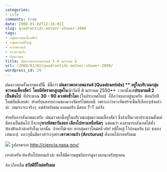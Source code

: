 ```yaml
---
categories:
- Life
comments: true
date: 2008-01-02T12:18:01Z
slug: quadrantids-meteor-shower-2008
tags:
- กลุ่มดาวคนเลี้ยงสัตว์
- กลุ่มดาวหมีใหญ่
- ควอดแรนต์
- ดาวดวงแก้ว
- ฝนดาวตก
title: ฝนดาวตกควอดแรนต์ 3-4 มกราคม นี้
url: /2008/01/02/quadrantids-meteor-shower-2008/
wordpress_id: 29
---
```


ฝนดาวตกครั้งแรกของปีนี้  มีชื่อว่า **ฝนดาวตกควอดแรนต์ (Quadrantids) ** อยู่ในบริเวณกลุ่มดาวคนเลี้ยงสัตว์  โดยมีอัตราตกสูงสุดใน**เช้าวันที่ 4 มกราคม 2550**  เวลาตั้งแต่**ประมาณตี 2 เป็นต้นไป**  ที่ประมาณ **30 - 90 ดวงต่อชั่วโมง** (ในประเทศไทย)  ก็ถือว่าเยอะอยู่นะครับ  ต้อนรับปีใหม่กันดีเลยล่ะ  สำหรับแสงรบกวนของดวงจันทร์ไม่ค่อยมี  เพราะกว่าดวงจันทร์จะขึ้นก็เกือบๆเช้าแล้วล่ะ  เหมาะเจาะจริงๆ  แต่สำหรับผม คงอดครับ มีสอบ T-T แย่จัง

สำหรับการสังเกตนะครับ  ฝนดาวตกนี้อยู่ในบริเวณกลุ่มดาวคนเลี้ยงสัตว์ ซึ่งถ้าเป็นเวลาประมาณตั้งแต่ตีสองเป็นต้นไป ก็จะอยู่**ทางทิศตะวันออก เฉียงไปทางเหนือนิดๆ**  แต่ผมว่า คงสามารถสังเกตได้ทั่วท้องฟ้าแล้วล่ะครับในเวลานั้น  ถ้าหาไม่เจอะ หากลุ่มดาวใหม่หยี เย้ย! หมีใหญ่ ไว้ก่อนครับ (อ่ะ ชงเองเล่นเอง)  แถวๆนั้นมีดาวสว่างๆอย่าง**ดาวดวงแก้ว (Arcturus)** สังเกตได้ง่ายครับผม



![](http://ciencia.nasa.gov/headlines/images/quadrantids/quadrantids_rad.gif)
รูปภาพจาก http://ciencia.nasa.gov/


เอาล่ะครับ ต้องรีบไปสอบแล้วล่ะ ขอให้มีความสุขกับการดูดาวตกนะครับทุกคน




อ้อ เกือบลืม **สวัสดีปีใหม่ครับผม**
